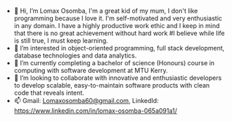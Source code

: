 - 👋 Hi, I’m Lomax Osomba, I'm a great kid of my mum, I don't like programming because I love it. I'm self-motivated and very enthusiastic in any domain. I have a highly productive work ethic and I keep in mind that there is no great achievement without hard work 
     #I believe while life is still true, I must keep learning. 
- 👀 I’m interested in object-oriented programming, full stack development, database technologies and data analytics.
- 🌱 I’m currently completing a bachelor of science (Honours) course in computing with software development at MTU Kerry.
- 💞️ I’m looking to collaborate with innovative and enthusiastic developers to develop scalable, easy-to-maintain software products with clean code that reveals intent.
- 📫 Gmail: Lomaxosomba60@gmail.com, LinkedId: https://www.linkedin.com/in/lomax-osomba-065a091a1/
  

<!---
LomaxOS/LomaxOS is a ✨ special ✨ repository because its `README.md` (this file) appears on your GitHub profile.
You can click the Preview link to take a look at your changes.
--->
